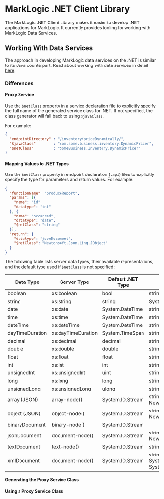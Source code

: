 # MarkLogic .NET Client Library

The MarkLogic .NET Client Library makes it easier to develop .NET applications for MarkLogic.  It currently provides tooling for working with MarkLogic Data Services.

## Working With Data Services

The approach in developing MarkLogic data services on the .NET is similar to its Java counterpart.  Read about working with data services in detail [here](https://github.com/marklogic/java-client-api/wiki/Data-Services).

### Differences

#### Proxy Service

Use the `$netClass` property in a service declaration file to explicitly specify the full name of the generated service class for .NET.  If not specified, the class generator will fall back to using `$javaClass`.

For example:

```json
{
  "endpointDirectory" : "/inventory/priceDynamically/",
  "$javaClass"        : "com.some.business.inventory.DynamicPricer",
  "$netClass"         : "SomeBusiness.Inventory.DynamicPricer"
}
```

#### Mapping Values to .NET Types

Use the `$netClass` property in endpoint declaration (`.api`) files to explicitly specify the type for parameters and return values.  For example:

```json
{
  "functionName": "produceReport",
  "params": [{
    "name": "id",
    "datatype": "int"
  }, {
    "name": "occurred",
    "datatype": "date",
    "$netClass": "string"
  }],
  "return": {
    "datatype": "jsonDocument",
    "$netClass": "Newtonsoft.Json.Linq.JObject"
  }
}
```

The following table lists server data types, their available representations, and the default type used if `$netClass` is not specified:

| Data Type | Server Type | Default .NET Type | Other .NET Type(s) |
|-----------|-------------|-------------------|--------------------|
| boolean | xs:boolean | bool | string |
| string | xs:string | string | System.IO.Stream |
| date | xs:date | System.DateTime | string |
| time | xs:time | System.DateTime | string |
| dateTime | xs:dateTime | System.DateTime | string |
| dayTimeDuration | xs:dayTimeDuration | System.TimeSpan | string |
| decimal | xs:decimal | decimal | string |
| double | xs:double | double | string |
| float | xs:float | float | string |
| int | xs:int | int | string |
| unsignedInt | xs:unsignedInt | uint | string |
| long | xs:long | long | string |
| unsignedLong | xs:unsignedLong | ulong | string |
| array (JSON) | array-node() | System.IO.Stream | string, Newtonsoft.Json.Linq.JArray |
| object (JSON) | object-node() | System.IO.Stream | string, Newtonsoft.Json.Linq.JObject |
| binaryDocument | binary-node() | System.IO.Stream | |
| jsonDocument | document-node() | System.IO.Stream | string, Newtonsoft.Json.Linq.JObject |
| textDocument | text-node() | System.IO.Stream  | string |
| xmlDocument | document-node() | System.IO.Stream  | string, System.Xml.XmlDocument, System.Xml.Linq.XDocument |

#### Generating the Proxy Service Class

#### Using a Proxy Service Class